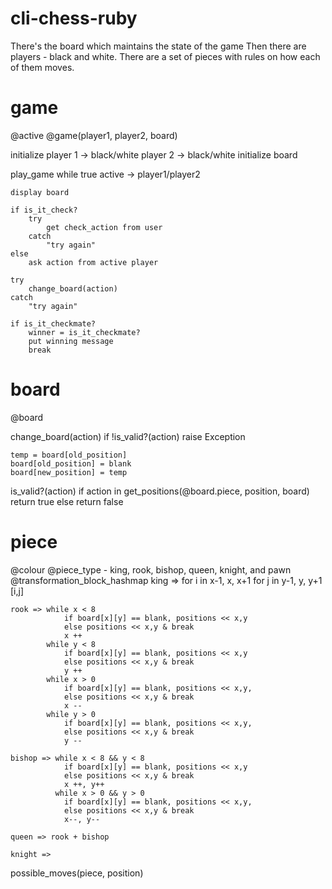 # cli-chess-ruby

There's the board which maintains the state of the game
Then there are players - black and white. 
There are a set of pieces with rules on how each of them moves. 

# game
@active
@game(player1, player2, board)

initialize
	player 1 -> black/white
	player 2 -> black/white
	initialize board

play_game
while true
	active -> player1/player2

	display board

	if is_it_check?
		try
			get check_action from user
		catch
			"try again"
	else
		ask action from active player
	
	try 
		change_board(action)
	catch
		"try again" 

	if is_it_checkmate?
		winner = is_it_checkmate?
		put winning message
		break

# board
@board

change_board(action)
	if !is_valid?(action)
		raise Exception

	temp = board[old_position]
	board[old_position] = blank
	board[new_position] = temp

is_valid?(action)
	if action in get_positions(@board.piece, position, board)
		return true
	else
		return false

# piece
@colour
@piece_type - king, rook, bishop, queen, knight, and pawn
@transformation_block_hashmap
	king => for i in x-1, x, x+1
				for j in y-1, y, y+1
					[i,j]

	rook => while x < 8
				if board[x][y] == blank, positions << x,y
				else positions << x,y & break
				x ++
			while y < 8
				if board[x][y] == blank, positions << x,y
				else positions << x,y & break
				y ++
		  	while x > 0		
				if board[x][y] == blank, positions << x,y, 
				else positions << x,y & break
				x --
			while y > 0		
				if board[x][y] == blank, positions << x,y, 
				else positions << x,y & break
				y --

	bishop => while x < 8 && y < 8
				if board[x][y] == blank, positions << x,y
				else positions << x,y & break
				x ++, y++
			  while x > 0 && y > 0		
				if board[x][y] == blank, positions << x,y, 
				else positions << x,y & break
				x--, y--

	queen => rook + bishop

	knight => 




possible_moves(piece, position)


